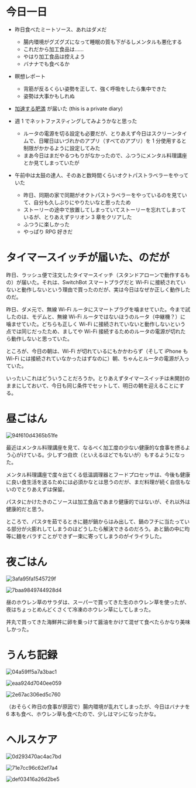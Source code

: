 # 今日一日
- 昨日食べたミートソース、あれはダメだ
    - 腸内環境がグズグズになって睡眠の質も下がるしメンタルも悪化する
    - これだから加工食品は......
    - やはり加工食品は控えよう
    - バナナでも食べるか

- 瞑想レポート
    - 背筋が反るくらい姿勢を正して、強く呼吸をしたら集中できた
    - 姿勢は大事かもしれぬ

- [加速する肥満](https://www.amazon.co.jp/dp/4757150717) が届いた
 (this is a private diary) 

- 週 1 でネットファスティングしてみようかなと思った
    - ルータの電源を切る設定も必要だが、とりあえず今日はスクリーンタイムで、日曜日はいづれかのアプリ（すべてのアプリ）を 1 分使用すると制限がかかるように設定してみた
    - まあ今日はまだやるつもりがなかったので、ふつうにメンタル料理講座とか見てしまっていたが

- 午前中は太鼓の達人、そのあと数時間くらいオクトパストラベラーをやっていた
    - 昨日、同期の家で同期がオクトパストラベラーをやっているのを見ていて、自分も久しぶりにやりたいなと思ったため
    - ストーリーの途中で放置してしまっていてストーリーを忘れてしまっているが、とりあえずテリオン 3 章をクリアした
    - ふつうに楽しかった
    - やっぱり RPG 好きだ

# タイマースイッチが届いた、のだが
昨日、ラッシュ便で注文したタイマースイッチ（スタンドアローンで動作するもの）が届いた。それは、SwitchBot スマートプラグだと Wi-Fi に接続されていないと動作しないという理由で買ったのだが、実は今日はなぜか正しく動作したのだ。

昨日、ダメ元で、無線 Wi-Fi ルータにスマートプラグを噛ませていた。今まで試したのは、モデムと、無線 Wi-Fi ルータではないほうのルータ（中継機？）に噛ませていた。どちらも正しく Wi-Fi に接続されていないと動作しないという点では同じだったため、ましてや Wi-Fi 接続するためのルータの電源が切れたら動作しないと思っていた。

ところが、今日の朝は、Wi-Fi が切れているにもかかわらず（そして iPhone も Wi-Fi には接続されていなかったはずなのに）朝、ちゃんとルータの電源が入っていた。

いったいこれはどういうことだろうか。とりあえずタイマースイッチは未開封のままにしておいて、今日も同じ条件でセットして、明日の朝を迎えることにする。

# 昼ごはん
![94f610d4365b51fe](/images/2019/12/94f610d4365b51fe.jpg)

最近はメンタル料理講座を見て、なるべく加工度の少ない健康的な食事を摂るよう心がけている。少しずつ自炊（といえるほどでもないが）もするようになった。

メンタル料理講座で度々出てくる低温調理器とフードプロセッサは、今後も健康に良い食生活を送るためには必須かなとは思うのだが、まだ料理が続く自信もないのでとりあえずは保留。

パスタにかけたきのこソースは加工食品であまり健康的ではないが、それ以外は健康的だと思う。

ところで、パスタを茹でるときに麺が鍋からはみ出して、鍋のフチに当たっている部分が火膨れしてしまうのはどうしたら解決できるのだろう。あと鍋の中に均等に麺をバラすことができず一束に寄ってしまうのがイライラした。

# 夜ごはん
![3afa95fa1545729f](/images/2019/12/3afa95fa1545729f.jpg)

![7baa9849744928d4](/images/2019/12/7baa9849744928d4.jpg)

昼のホウレン草のサラダは、スーパーで買ってきた生のホウレン草を使ったが、夜はちょっとめんどくさくて冷凍のホウレン草にしてしまった。

丼丸で買ってきた海鮮丼に卵を乗っけて醤油をかけて混ぜて食べたらかなり美味しかった。

# うんち記録
![04a59ff5a7a3bac1](/images/2019/12/04a59ff5a7a3bac1.png)

![eaa924d7040ee059](/images/2019/12/eaa924d7040ee059.png)

![2e67ac306ed5c760](/images/2019/12/2e67ac306ed5c760.png)

（おそらく昨日の食事が原因で）腸内環境が乱れてしまったが、今日はバナナを 6 本も食べ、ホウレン草も食べたので、少しはマシになったかな。

# ヘルスケア
![0d293470ac4ac7bd](/images/2019/12/0d293470ac4ac7bd.png)

![71e7cc96c62ef7a4](/images/2019/12/71e7cc96c62ef7a4.png)

![def03416a26d2be5](/images/2019/12/def03416a26d2be5.jpg)
